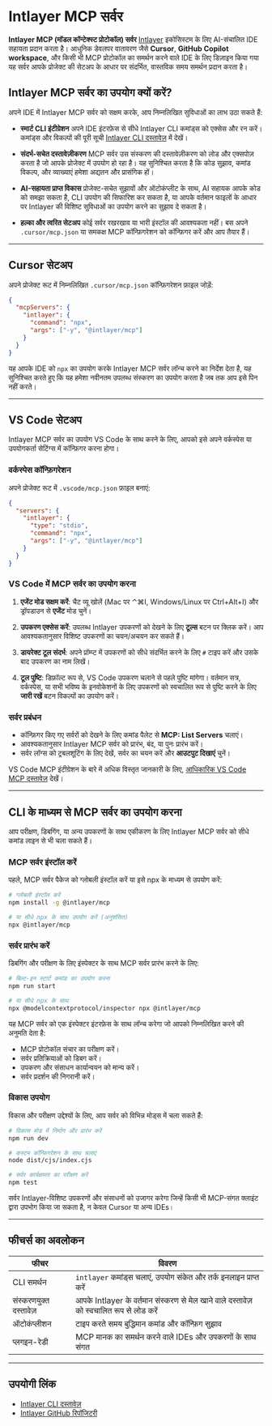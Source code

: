 # Intlayer MCP सर्वर

**Intlayer MCP (मॉडल कॉन्टेक्स्ट प्रोटोकॉल) सर्वर** [Intlayer](https://github.com/aymericzip/intlayer) इकोसिस्टम के लिए AI-संचालित IDE सहायता प्रदान करता है। आधुनिक डेवलपर वातावरण जैसे **Cursor**, **GitHub Copilot workspace**, और किसी भी MCP प्रोटोकॉल का समर्थन करने वाले IDE के लिए डिज़ाइन किया गया यह सर्वर आपके प्रोजेक्ट की सेटअप के आधार पर संदर्भित, वास्तविक समय समर्थन प्रदान करता है।

## Intlayer MCP सर्वर का उपयोग क्यों करें?

अपने IDE में Intlayer MCP सर्वर को सक्षम करके, आप निम्नलिखित सुविधाओं का लाभ उठा सकते हैं:

- **स्मार्ट CLI इंटीग्रेशन**
  अपने IDE इंटरफ़ेस से सीधे Intlayer CLI कमांड्स को एक्सेस और रन करें। कमांड्स और विकल्पों की पूरी सूची [Intlayer CLI दस्तावेज़](https://github.com/aymericzip/intlayer/blob/main/docs/hi/intlayer_cli.md) में देखें।

- **संदर्भ-सचेत दस्तावेज़ीकरण**
  MCP सर्वर उस संस्करण की दस्तावेज़ीकरण को लोड और एक्सपोज़ करता है जो आपके प्रोजेक्ट में उपयोग हो रहा है। यह सुनिश्चित करता है कि कोड सुझाव, कमांड विकल्प, और व्याख्याएं हमेशा अद्यतन और प्रासंगिक हों।

- **AI-सहायता प्राप्त विकास**
  प्रोजेक्ट-सचेत सुझावों और ऑटोकंप्लीट के साथ, AI सहायक आपके कोड को समझा सकता है, CLI उपयोग की सिफारिश कर सकता है, या आपके वर्तमान फाइलों के आधार पर Intlayer की विशिष्ट सुविधाओं का उपयोग करने का सुझाव दे सकता है।

- **हल्का और त्वरित सेटअप**
  कोई सर्वर रखरखाव या भारी इंस्टॉल की आवश्यकता नहीं। बस अपने `.cursor/mcp.json` या समकक्ष MCP कॉन्फ़िगरेशन को कॉन्फ़िगर करें और आप तैयार हैं।

---

## Cursor सेटअप

अपने प्रोजेक्ट रूट में निम्नलिखित `.cursor/mcp.json` कॉन्फ़िगरेशन फ़ाइल जोड़ें:

```json
{
  "mcpServers": {
    "intlayer": {
      "command": "npx",
      "args": ["-y", "@intlayer/mcp"]
    }
  }
}
```

यह आपके IDE को `npx` का उपयोग करके Intlayer MCP सर्वर लॉन्च करने का निर्देश देता है, यह सुनिश्चित करते हुए कि यह हमेशा नवीनतम उपलब्ध संस्करण का उपयोग करता है जब तक आप इसे पिन नहीं करते।

---

## VS Code सेटअप

Intlayer MCP सर्वर का उपयोग VS Code के साथ करने के लिए, आपको इसे अपने वर्कस्पेस या उपयोगकर्ता सेटिंग्स में कॉन्फ़िगर करना होगा।

### वर्कस्पेस कॉन्फ़िगरेशन

अपने प्रोजेक्ट रूट में `.vscode/mcp.json` फ़ाइल बनाएं:

```json
{
  "servers": {
    "intlayer": {
      "type": "stdio",
      "command": "npx",
      "args": ["-y", "@intlayer/mcp"]
    }
  }
}
```

### VS Code में MCP सर्वर का उपयोग करना

1. **एजेंट मोड सक्षम करें**: चैट व्यू खोलें (Mac पर ⌃⌘I, Windows/Linux पर Ctrl+Alt+I) और ड्रॉपडाउन से **एजेंट** मोड चुनें।

2. **उपकरण एक्सेस करें**: उपलब्ध Intlayer उपकरणों को देखने के लिए **टूल्स** बटन पर क्लिक करें। आप आवश्यकतानुसार विशिष्ट उपकरणों का चयन/अचयन कर सकते हैं।

3. **डायरेक्ट टूल संदर्भ**: अपने प्रॉम्प्ट में उपकरणों को सीधे संदर्भित करने के लिए `#` टाइप करें और उसके बाद उपकरण का नाम लिखें।

4. **टूल पुष्टि**: डिफ़ॉल्ट रूप से, VS Code उपकरण चलाने से पहले पुष्टि मांगेगा। वर्तमान सत्र, वर्कस्पेस, या सभी भविष्य के इनवोकेशनों के लिए उपकरणों को स्वचालित रूप से पुष्टि करने के लिए **जारी रखें** बटन विकल्पों का उपयोग करें।

### सर्वर प्रबंधन

- कॉन्फ़िगर किए गए सर्वरों को देखने के लिए कमांड पैलेट से **MCP: List Servers** चलाएं।
- आवश्यकतानुसार Intlayer MCP सर्वर को प्रारंभ, बंद, या पुनः प्रारंभ करें।
- सर्वर लॉग्स को ट्रबलशूटिंग के लिए देखें, सर्वर का चयन करें और **आउटपुट दिखाएं** चुनें।

VS Code MCP इंटीग्रेशन के बारे में अधिक विस्तृत जानकारी के लिए, [आधिकारिक VS Code MCP दस्तावेज़](https://code.visualstudio.com/docs/copilot/chat/mcp-servers) देखें।

---

## CLI के माध्यम से MCP सर्वर का उपयोग करना

आप परीक्षण, डिबगिंग, या अन्य उपकरणों के साथ एकीकरण के लिए Intlayer MCP सर्वर को सीधे कमांड लाइन से भी चला सकते हैं।

### MCP सर्वर इंस्टॉल करें

पहले, MCP सर्वर पैकेज को ग्लोबली इंस्टॉल करें या इसे npx के माध्यम से उपयोग करें:

```bash
# ग्लोबली इंस्टॉल करें
npm install -g @intlayer/mcp

# या सीधे npx के साथ उपयोग करें (अनुशंसित)
npx @intlayer/mcp
```

### सर्वर प्रारंभ करें

डिबगिंग और परीक्षण के लिए इंस्पेक्टर के साथ MCP सर्वर प्रारंभ करने के लिए:

```bash
# बिल्ट-इन स्टार्ट कमांड का उपयोग करना
npm run start

# या सीधे npx के साथ
npx @modelcontextprotocol/inspector npx @intlayer/mcp
```

यह MCP सर्वर को एक इंस्पेक्टर इंटरफ़ेस के साथ लॉन्च करेगा जो आपको निम्नलिखित करने की अनुमति देता है:

- MCP प्रोटोकॉल संचार का परीक्षण करें।
- सर्वर प्रतिक्रियाओं को डिबग करें।
- उपकरण और संसाधन कार्यान्वयन को मान्य करें।
- सर्वर प्रदर्शन की निगरानी करें।

### विकास उपयोग

विकास और परीक्षण उद्देश्यों के लिए, आप सर्वर को विभिन्न मोड्स में चला सकते हैं:

```bash
# विकास मोड में निर्माण और प्रारंभ करें
npm run dev

# कस्टम कॉन्फ़िगरेशन के साथ चलाएं
node dist/cjs/index.cjs

# सर्वर कार्यक्षमता का परीक्षण करें
npm test
```

सर्वर Intlayer-विशिष्ट उपकरणों और संसाधनों को उजागर करेगा जिन्हें किसी भी MCP-संगत क्लाइंट द्वारा उपभोग किया जा सकता है, न केवल Cursor या अन्य IDEs।

---

## फीचर्स का अवलोकन

| फीचर                   | विवरण                                                                                   |
| ---------------------- | --------------------------------------------------------------------------------------- |
| CLI समर्थन             | `intlayer` कमांड्स चलाएं, उपयोग संकेत और तर्क इनलाइन प्राप्त करें                       |
| संस्करणयुक्त दस्तावेज़ | आपके Intlayer के वर्तमान संस्करण से मेल खाने वाले दस्तावेज़ को स्वचालित रूप से लोड करें |
| ऑटोकंप्लीशन            | टाइप करते समय बुद्धिमान कमांड और कॉन्फ़िग सुझाव                                         |
| प्लगइन-रेडी            | MCP मानक का समर्थन करने वाले IDEs और उपकरणों के साथ संगत                                |

---

## उपयोगी लिंक

- [Intlayer CLI दस्तावेज़](https://github.com/aymericzip/intlayer/blob/main/docs/hi/intlayer_cli.md)
- [Intlayer GitHub रिपॉजिटरी](https://github.com/aymericzip/intlayer)
